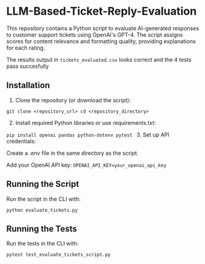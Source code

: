 # LLM-Based-Ticket-Reply-Evaluation

This repository contains a Python script to evaluate AI-generated responses to customer support tickets using OpenAI's GPT-4. The script assigns scores for content relevance and formatting quality, providing explanations for each rating.

The results output in `tickets_evaluated.csv` looks correct and the 4 tests pass succesfully

## Installation

1. Clone the repository (or download the script):

`git clone <repository_url>
cd <repository_directory>`

2. Install required Python libraries or use requirements.txt:

`pip install openai pandas python-dotenv pytest
`
3. Set up API credentials:

Create a .env file in the same directory as the script.

Add your OpenAI API key:
`OPENAI_API_KEY=your_openai_api_key
`
## Running the Script

Run the script in the CLI with:

`python evaluate_tickets.py`


## Running the Tests

Run the tests in the CLI with:

`pytest test_evaluate_tickets_script.py `


